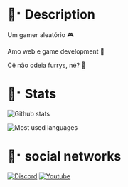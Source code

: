 # 📄⠂Description

Um gamer aleatório 🎮

Amo web e game development 📜

Cê não odeia furrys, né? 🐾

# 📜⠂Stats

![Github stats](https://github-readme-stats.vercel.app/api?username=Brownish-fox&theme=radical&locale=pt-br&include_all_commits=True&bg_color=75,43119e,9843cc)

![Most used languages](https://github-readme-stats.vercel.app/api/top-langs/?username=Brownish-fox&theme=radical&locale=pt-br&bg_color=75,43119e,9843cc)

# 💬⠂social networks

[![Discord](https://img.shields.io/badge/Discord-7289DA?style=for-the-badge&logo=discord&logoColor=white)](https://discord.gg/u7EYJyjjD9)
[![Youtube](https://img.shields.io/badge/YouTube-FF0000?style=for-the-badge&logo=youtube&logoColor=white)](https://www.youtube.com/channel/UCHk53vd4Z8AhBIuptfI8Sjw)
